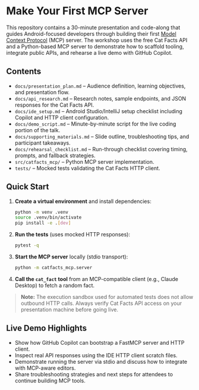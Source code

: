 # Make Your First MCP Server

This repository contains a 30-minute presentation and code-along that guides Android-focused developers through building their first [Model Context Protocol](https://github.com/modelcontextprotocol) (MCP) server. The workshop uses the free Cat Facts API and a Python-based MCP server to demonstrate how to scaffold tooling, integrate public APIs, and rehearse a live demo with GitHub Copilot.

## Contents
- `docs/presentation_plan.md` – Audience definition, learning objectives, and presentation flow.
- `docs/api_research.md` – Research notes, sample endpoints, and JSON responses for the Cat Facts API.
- `docs/ide_setup.md` – Android Studio/IntelliJ setup checklist including Copilot and HTTP client configuration.
- `docs/demo_script.md` – Minute-by-minute script for the live coding portion of the talk.
- `docs/supporting_materials.md` – Slide outline, troubleshooting tips, and participant takeaways.
- `docs/rehearsal_checklist.md` – Run-through checklist covering timing, prompts, and fallback strategies.
- `src/catfacts_mcp/` – Python MCP server implementation.
- `tests/` – Mocked tests validating the Cat Facts HTTP client.

## Quick Start
1. **Create a virtual environment** and install dependencies:
   ```bash
   python -m venv .venv
   source .venv/bin/activate
   pip install -e .[dev]
   ```
2. **Run the tests** (uses mocked HTTP responses):
   ```bash
   pytest -q
   ```
3. **Start the MCP server** locally (stdio transport):
   ```bash
   python -m catfacts_mcp.server
   ```
4. **Call the `cat_fact` tool** from an MCP-compatible client (e.g., Claude Desktop) to fetch a random fact.

> **Note:** The execution sandbox used for automated tests does not allow outbound HTTP calls. Always verify Cat Facts API access on your presentation machine before going live.

## Live Demo Highlights
- Show how GitHub Copilot can bootstrap a FastMCP server and HTTP client.
- Inspect real API responses using the IDE HTTP client scratch files.
- Demonstrate running the server via stdio and discuss how to integrate with MCP-aware editors.
- Share troubleshooting strategies and next steps for attendees to continue building MCP tools.
